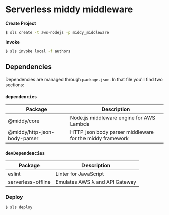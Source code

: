 # Serverless middy middleware

**Create Project**

```sh
$ sls create -t aws-nodejs -p middy_middleware
```

**Invoke**
```sh
$ sls invoke local -f authors
```

## Dependencies
Dependencies are managed through `package.json`.
In that file you'll find two sections:

### `dependencies`

| Package                         | Description                                                           |
| ------------------------------- | --------------------------------------------------------------------- |
| @middy/core                     | Node.js middleware engine for AWS Lambda                              |
| @middy/http-json-body-parser    | HTTP json body parser middleware for the middy framework              |


### `devDependencies`

| Package                         | Description                                                            |
| ------------------------------- | ---------------------------------------------------------------------- |
| eslint                          | Linter for JavaScript                                                  |
| serverless-offline              | Emulates AWS λ and API Gateway                                         |

### Deploy
```sh
$ sls deploy
```
